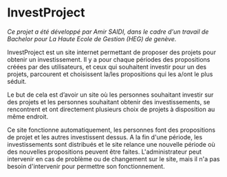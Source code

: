 # InvestProject
<i>Ce projet a été développé par Amir SAIDI, dans le cadre d'un travail de Bachelor pour La Haute Ecole de Gestion (HEG) de genève.</i>


InvestProject est un site internet permettant de proposer des projets pour obtenir un investissement. 
Il y a pour chaque périodes des propositions créées par des utilisateurs, et ceux qui souhaitent investir pour un des projets, parcourent
et choisissent la/les propositions qui les a/ont le plus séduit.

Le but de cela est d’avoir un site où les personnes souhaitant investir sur des projets et les personnes souhaitant obtenir des investissements,
se rencontrent et ont directement plusieurs choix de projets à disposition au même endroit.

Ce site fonctionne automatiquement, les personnes font des propositions de projet et les autres investissent dessus. A la fin d'une période, les investissements sont distribués et le site relance une nouvelle période où des nouvelles propositions peuvent être faites.
L'administrateur peut intervenir en cas de problème ou de changement sur le site, mais il n'a pas besoin d'intervenir pour permettre son fonctionnement.
